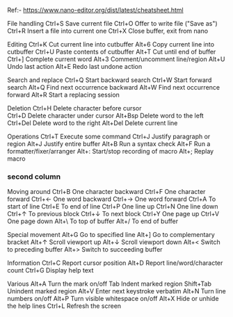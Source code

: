 Ref:-  https://www.nano-editor.org/dist/latest/cheatsheet.html


File handling
Ctrl+S   	Save current file
Ctrl+O	Offer to write file ("Save as")
Ctrl+R	Insert a file into current one
Ctrl+X	Close buffer, exit from nano

Editing
Ctrl+K   	Cut current line into cutbuffer
Alt+6	Copy current line into cutbuffer
Ctrl+U	Paste contents of cutbuffer
Alt+T	Cut until end of buffer
Ctrl+]	Complete current word
Alt+3	Comment/uncomment line/region
Alt+U	Undo last action
Alt+E	Redo last undone action

Search and replace
Ctrl+Q   	Start backward search
Ctrl+W	Start forward search
Alt+Q	Find next occurrence backward
Alt+W	Find next occurrence forward
Alt+R	Start a replacing session

Deletion
Ctrl+H	Delete character before cursor      
Ctrl+D	Delete character under cursor
Alt+Bsp	Delete word to the left
Ctrl+Del   	Delete word to the right
Alt+Del	Delete current line

Operations
Ctrl+T   	Execute some command
Ctrl+J	Justify paragraph or region
Alt+J	Justify entire buffer
Alt+B	Run a syntax check
Alt+F	Run a formatter/fixer/arranger
Alt+:	Start/stop recording of macro
Alt+;	Replay macro

### second column

Moving around
Ctrl+B   	One character backward
Ctrl+F	One character forward
Ctrl+←	One word backward
Ctrl+→	One word forward
Ctrl+A	To start of line
Ctrl+E	To end of line
Ctrl+P	One line up
Ctrl+N	One line down
Ctrl+↑	To previous block
Ctrl+↓	To next block
Ctrl+Y	One page up
Ctrl+V	One page down
Alt+\	To top of buffer
Alt+/	To end of buffer

Special movement
Alt+G    	Go to specified line
Alt+]	Go to complementary bracket
Alt+↑	Scroll viewport up
Alt+↓	Scroll viewport down
Alt+<	Switch to preceding buffer
Alt+>	Switch to succeeding buffer

Information
Ctrl+C   	Report cursor position
Alt+D	Report line/word/character count
Ctrl+G	Display help text

Various
Alt+A	Turn the mark on/off
Tab	Indent marked region
Shift+Tab   	Unindent marked region
Alt+V	Enter next keystroke verbatim
Alt+N	Turn line numbers on/off
Alt+P	Turn visible whitespace on/off
Alt+X	Hide or unhide the help lines
Ctrl+L	Refresh the screen

